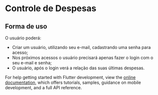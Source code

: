 # Controle de Despesas

## Forma de uso

O usuário poderá:
- Criar um usuário, utilizando seu e-mail, cadastrando uma senha para acesso;
- Nos próximos acessos o usuário precisará apenas fazer o login com o seu e-mail e senha;
- O usuário, após o login verá a relação das suas últimas despesas.


For help getting started with Flutter development, view the
[online documentation](https://docs.flutter.dev/), which offers tutorials,
samples, guidance on mobile development, and a full API reference.
